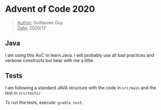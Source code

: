 # Advent of Code 2020
><u>Author:</u> Guillaume Guy\
><u>Date:</u> 2020/12

## Java

I am using this AoC to learn Java. I will probably use all bad practices and verbose constructs but bear with me a little.


## Tests

I am following a standard JAVA structure with the code in 
`src/main` and the test in `src/tests/`

To run the tests, execute: `gradle test`.  


